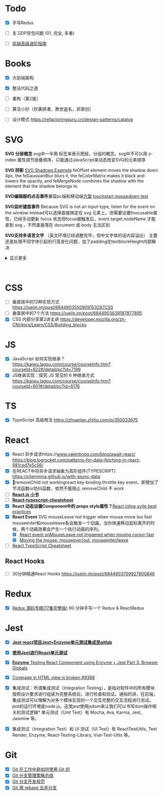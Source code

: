 # Todo

- [x] 手写Redux
- [ ] 复习DP背包问题 (01, 完全, 多重)
- [ ] [前端高级进阶指南](https://github.com/sl1673495/blogs/issues/37) 







# Books

- [x] 大前端架构
- [x] 整洁代码之道
- [ ] 重构（第2版）
- [ ] 算法小抄（抄袭拼凑，欺世盗名，非原创） 
- [ ] 设计模式 https://refactoringguru.cn/design-patterns/catalog



# SVG

**SVG 分层概念**  svg中一半用 <g> 标签来表示图层，分组的概念。svg中不可以用 z-index 属性调节层叠顺序，只能通过JavaScript来动态改变SVG的元素顺序

**SVG 阴影** [SVG Shadows Example](https://codepen.io/pnowell/pen/eJbaeNthe)  feOffset element moves the shadow down 4px, the feGaussianBlur blurs it, the feColorMatrix makes it black and lowers the opacity, and feMergeNode combines the shadow with the element that the shadow belongs to.

**SVG编辑器的点击事件**兼容pc端和移动端[方案](https://www.jianshu.com/p/2e46a55f00dad3)  [touchstart mousedown test](https://codepen.io/toneworm/pen/Gontm) 

**SVG监听键盘事件** Because SVG is not an input-type, listen for the event on the window instead可以选择直接绑定在 svg 元素上，但需要设置foucusable属性，已经手动更新 focus 状态但focus被触发后，event.target.nodeName 才能拿到 svg ，不然直接落在 document 或 body 无法区别

**SVG支持多语言文字** （英文环境已经调整完毕，但中文字体的话内容溢出） 主要还是处理不同字体引起的行高变化问题，加了padding在textblockHeight内部解决


<details> 
<summary>显示更多</summary>  

**SVG页面自动滚动**

**SVG Text 换行问题**

- [x] [\<textPath>](https://developer.mozilla.org/en-US/docs/Web/SVG/Element/textPath) 
- [x] [彻底搞懂word-break、word-wrap、white-space](https://juejin.im/post/6844903667863126030) 
- [x] [CSSで改行ルールを簡単設定](https://www.sejuku.net/blog/75317) 
- [x] [最全的文本溢出截断省略方案合集](https://www.zoo.team/article/text-overflow) 

1. 嵌入foreignObject标签实现（破坏pure svg，IE11不兼容）[[1]](https://qastack.cn/programming/4991171/auto-line-wrapping-in-svg-text)[[2]](https://segmentfault.com/q/1010000008426252/a-1020000008428672)[[3]](https://codepen.io/maxzz/pen/NzBGVE)
2. 自动换行算法自行计算tspan占用宽度（但不支持单词分行，只能做到字符级别）[[1]](https://juejin.im/entry/6844903582072832008)[[2]](http://zaaack.github.io/2018/08/16/svg-auto-wrapped-text-component-for-react/)
3. 用 d3plus.textWrapping   [[1]](https://bl.ocks.org/davelandry/a39f0c3fc52804ee859a)[[2]](https://github.com/alexandersimoes/d3plus/wiki/Text-Wrapping)
</details>




​	

# CSS

- [ ] 垂直居中的12种实现方式 https://juejin.im/post/6844903550909153287CSS
- [ ] 垂直居中的7个方法 https://juejin.im/post/6844903839187877895
- [x] CSS 内部分享第2讲主讲 https://developer.mozilla.org/zh-CN/docs/Learn/CSS/Building_blocks

# JS

- [x] JavaScript 如何实现继承？https://kaiwu.lagou.com/course/courseInfo.htm?courseId=822#/detail/pc?id=7199
- [x] JS继承实现：探究 JS 常见的 6 种继承方式 https://kaiwu.lagou.com/course/courseInfo.htm?courseId=601#/detail/pc?id=6176

# TS

- [x] TypeScript 高级用法 https://zhuanlan.zhihu.com/p/350033675



# React

- [x] React 异步请求https://www.valentinog.com/blog/await-react/  https://blog.logrocket.com/patterns-for-data-fetching-in-react-981ced7e5c56/
- [x] 在REACT中将异步请求抽象为高阶组件(TYPESCRIPT) https://chennima.github.io/with-async-data
- [x] 🚧removeChild not workingreact key-binding throttle key event，即使加了节流函数or防抖函数，依然不能阻止 removeChild 不 work
- [ ] [**React.js 小书**](http://huziketang.mangojuice.top/books/react)
- [ ] [**React-typescript-cheatsheet**](https://github.com/typescript-cheatsheets/react-typescript-cheatsheet  )
- [x] **React 动态设置Component中的 props style属性？**[React inline sytle best practices](https://stackoverflow.com/questions/26882177/react-js-inline-style-best-practices)
- [x] **React Event**  SVG mouseLeave not trigger when mouse move too fast mouseenter和mouseleave各会触发一个动画，当你快速移动鼠标离开的时候，两个动画效果会产生一个执行动画的序列。
  - [x] [React event onMouseLeave not triggered when moving cursor fast](https://stackoverflow.com/questions/31775182/react-event-onmouseleave-not-triggered-when-moving-cursor-fast) 
  - [x] [Moving the mouse: mouseover/out, mouseenter/leave](https://javascript.info/mousemove-mouseover-mouseout-mouseenter-mouseleave) 
- [ ] [React TypeScript Cheatsheet](https://react-typescript-cheatsheet.netlify.app/docs/basic/getting-started/context/)

## **React** Hooks

- [ ] 30分钟精通React Hooks https://juejin.im/post/6844903709927800846



# Redux 

- [x] [Redux 源码专精(17集完整版)](https://www.bilibili.com/video/BV1254y1L7UP) 90 分钟手写一个 Redux & ReactRedux

  

# Jest

- [x] [**Jest** **react项目Jest+Enzyme单元测试集成至gitlab**](https://juejin.im/post/6844904161494958087) 
- [x] [**使用Jest进行React单元测试**](https://juejin.im/post/6844903654294716423) 
- [x] [**Enzyme** Testing React Component using Enzyme + Jest Part 3: Browser Globals](https://ttfb.test.traveloka.com/testing-react-component-using-enzyme-jest-part-3/) 
- [x] [Coverage in HTML view is broken #9388](https://github.com/facebook/jest/issues/9388) 
- [x] 集成测试：所谓集成测试（Integration Testing），是指对软件中的所有模块按照设计要求进行组装为完整系统后，进行检查和验证。通俗的讲，在前端，集成测试可以理解为对多个模块实现的一个交互完整的交互流程进行测试。jest的运行环境是node.js，这里jest使用jsdom来让我们可以书写dom操作相关的测试逻辑* 单元测试（Unit Test）有 Mocha, Ava, Karma, Jest, Jasmine 等。
- [x] 集成测试（Integration Test）和 UI 测试（UI Test）有 ReactTestUtils, Test Render, Enzyme, React-Testing-Library, Vue-Test-Utils 等。



# Git

- [x] [Git 在工作中是如何使用 Git 的](https://zhuanlan.zhihu.com/p/250493093)
- [x] [Git 分支管理策略总结](https://juejin.im/post/6844904203115036685)
- [x] [Git 分支开发规范](https://juejin.im/post/6844903635533594632) 
- [x] [Git 用 rebase 合并分支](https://backlog.com/git-tutorial/cn/stepup/stepup2_8.html)